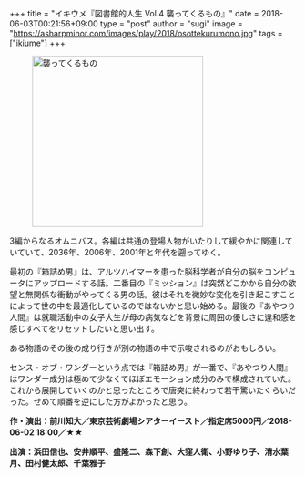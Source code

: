 +++
title = "イキウメ『図書館的人生 Vol.4 襲ってくるもの』"
date = 2018-06-03T00:21:56+09:00
type = "post"
author = "sugi"
image = "https://asharpminor.com/images/play/2018/osottekurumono.jpg"
tags = ["ikiume"]
+++
<figure class="alignleft"><img src="/images/play/2018/osottekurumono.jpg" alt="襲ってくるもの" style="width: 300px !important;"></figure>

3編からなるオムニバス。各編は共通の登場人物がいたりして緩やかに関連していていて、2036年、2006年、2001年と年代を遡ってゆく。

最初の『箱詰め男』は、アルツハイマーを患った脳科学者が自分の脳をコンピュータにアップロードする話。二番目の『ミッション』は突然どこかから自分の欲望と無関係な衝動がやってくる男の話。彼はそれを微妙な変化を引き起こすことによって世の中を最適化しているのではないかと思い始める。最後の『あやつり人間』は就職活動中の女子大生が母の病気などを背景に周囲の優しさに違和感を感じすべてをリセットしたいと思い出す。

ある物語のその後の成り行きが別の物語の中で示唆されるのがおもしろい。

センス・オブ・ワンダーという点では『箱詰め男』が一番で、『あやつり人間』はワンダー成分は極めて少なくてほぼエモーション成分のみで構成されていた。これから展開していくのかと思ったところで唐突に終わって若干驚いたくらいだった。せめて順番を逆にした方がよかったと思う。

**作・演出：前川知大／東京芸術劇場シアターイースト／指定席5000円／2018-06-02 18:00／★★**

**出演：浜田信也、安井順平、盛隆二、森下創、大窪人衛、小野ゆり子、清水葉月、田村健太郎、千葉雅子**

